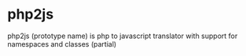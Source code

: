 php2js
======
php2js (prototype name) is php to javascript translator with support for namespaces and classes (partial)
